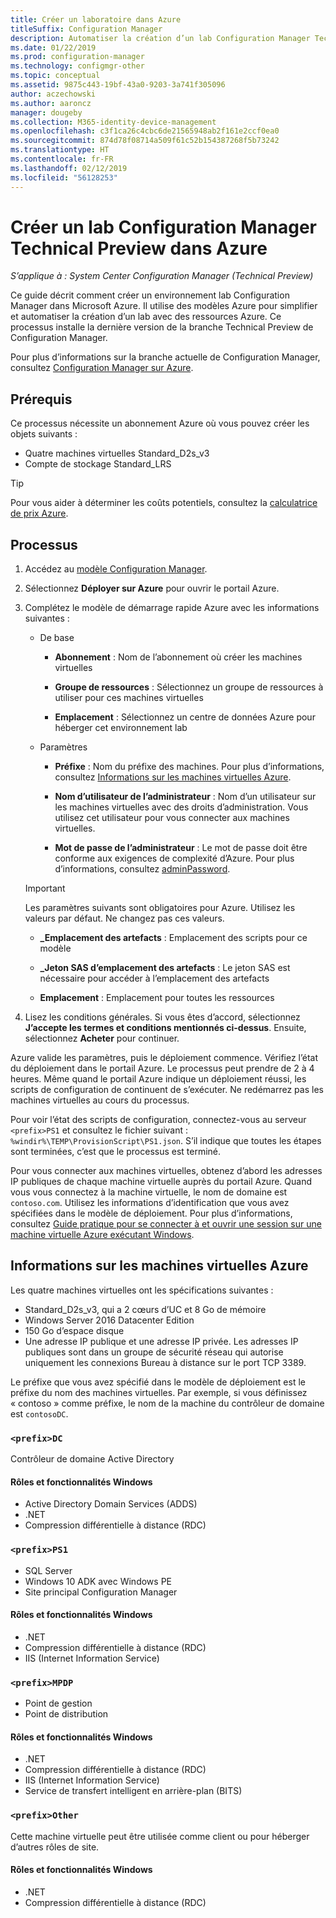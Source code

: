 ```yaml
---
title: Créer un laboratoire dans Azure
titleSuffix: Configuration Manager
description: Automatiser la création d’un lab Configuration Manager Technical Preview avec des modèles Azure
ms.date: 01/22/2019
ms.prod: configuration-manager
ms.technology: configmgr-other
ms.topic: conceptual
ms.assetid: 9875c443-19bf-43a0-9203-3a741f305096
author: aczechowski
ms.author: aaroncz
manager: dougeby
ms.collection: M365-identity-device-management
ms.openlocfilehash: c3f1ca26c4cbc6de21565948ab2f161e2ccf0ea0
ms.sourcegitcommit: 874d78f08714a509f61c52b154387268f5b73242
ms.translationtype: HT
ms.contentlocale: fr-FR
ms.lasthandoff: 02/12/2019
ms.locfileid: "56128253"
---
```

# <a name="create-a-configuration-manager-technical-preview-lab-in-azure"></a>Créer un lab Configuration Manager Technical Preview dans Azure

*S’applique à : System Center Configuration Manager (Technical Preview)*

<!--3556017-->

Ce guide décrit comment créer un environnement lab Configuration Manager dans Microsoft Azure. Il utilise des modèles Azure pour simplifier et automatiser la création d’un lab avec des ressources Azure. Ce processus installe la dernière version de la branche Technical Preview de Configuration Manager. 

Pour plus d’informations sur la branche actuelle de Configuration Manager, consultez [Configuration Manager sur Azure](/sccm/core/understand/configuration-manager-on-azure).



## <a name="prerequisites"></a>Prérequis

Ce processus nécessite un abonnement Azure où vous pouvez créer les objets suivants : 
- Quatre machines virtuelles Standard_D2s_v3
- Compte de stockage Standard_LRS

> [!Tip]  
> Pour vous aider à déterminer les coûts potentiels, consultez la [calculatrice de prix Azure](https://azure.microsoft.com/pricing/calculator/).  



## <a name="process"></a>Processus

1. Accédez au [modèle Configuration Manager](https://azure.microsoft.com/resources/templates/sccm-technicalpreview/).  

2. Sélectionnez **Déployer sur Azure** pour ouvrir le portail Azure.  

3. Complétez le modèle de démarrage rapide Azure avec les informations suivantes :

    - De base  

        - **Abonnement** : Nom de l’abonnement où créer les machines virtuelles  

        - **Groupe de ressources** : Sélectionnez un groupe de ressources à utiliser pour ces machines virtuelles  

        - **Emplacement** : Sélectionnez un centre de données Azure pour héberger cet environnement lab  

    - Paramètres  

        - **Préfixe** : Nom du préfixe des machines. Pour plus d’informations, consultez [Informations sur les machines virtuelles Azure](#azure-vm-info).  

        - **Nom d’utilisateur de l’administrateur** : Nom d’un utilisateur sur les machines virtuelles avec des droits d’administration. Vous utilisez cet utilisateur pour vous connecter aux machines virtuelles.  

        - **Mot de passe de l’administrateur** : Le mot de passe doit être conforme aux exigences de complexité d’Azure. Pour plus d’informations, consultez [adminPassword](https://docs.microsoft.com/rest/api/compute/virtualmachines/createorupdate#osprofile).  

    > [!Important]  
    > Les paramètres suivants sont obligatoires pour Azure. Utilisez les valeurs par défaut. Ne changez pas ces valeurs.  
    > 
    > - **\_Emplacement des artefacts** : Emplacement des scripts pour ce modèle<!-- https://raw.githubusercontent.com/Azure/azure-quickstart-templates/master/sccm-technicalpreview/ -->  
    >
    > - **\_Jeton SAS d’emplacement des artefacts** : Le jeton SAS est nécessaire pour accéder à l’emplacement des artefacts  
    > 
    > - **Emplacement** : Emplacement pour toutes les ressources

4. Lisez les conditions générales. Si vous êtes d’accord, sélectionnez **J’accepte les termes et conditions mentionnés ci-dessus**. Ensuite, sélectionnez **Acheter** pour continuer. 

Azure valide les paramètres, puis le déploiement commence. Vérifiez l’état du déploiement dans le portail Azure. Le processus peut prendre de 2 à 4 heures. Même quand le portail Azure indique un déploiement réussi, les scripts de configuration de continuent de s’exécuter. Ne redémarrez pas les machines virtuelles au cours du processus.

Pour voir l’état des scripts de configuration, connectez-vous au serveur `<prefix>PS1` et consultez le fichier suivant : `%windir%\TEMP\ProvisionScript\PS1.json`. S’il indique que toutes les étapes sont terminées, c’est que le processus est terminé.

Pour vous connecter aux machines virtuelles, obtenez d’abord les adresses IP publiques de chaque machine virtuelle auprès du portail Azure. Quand vous vous connectez à la machine virtuelle, le nom de domaine est `contoso.com`. Utilisez les informations d’identification que vous avez spécifiées dans le modèle de déploiement. Pour plus d’informations, consultez [Guide pratique pour se connecter à et ouvrir une session sur une machine virtuelle Azure exécutant Windows](https://docs.microsoft.com/azure/virtual-machines/windows/connect-logon).



## <a name="azure-vm-info"></a>Informations sur les machines virtuelles Azure

Les quatre machines virtuelles ont les spécifications suivantes :
- Standard_D2s_v3, qui a 2 cœurs d’UC et 8 Go de mémoire  
- Windows Server 2016 Datacenter Edition
- 150 Go d’espace disque
- Une adresse IP publique et une adresse IP privée. Les adresses IP publiques sont dans un groupe de sécurité réseau qui autorise uniquement les connexions Bureau à distance sur le port TCP 3389. 

Le préfixe que vous avez spécifié dans le modèle de déploiement est le préfixe du nom des machines virtuelles. Par exemple, si vous définissez « contoso » comme préfixe, le nom de la machine du contrôleur de domaine est `contosoDC`.


### `<prefix>DC`

Contrôleur de domaine Active Directory

#### <a name="windows-features-and-roles"></a>Rôles et fonctionnalités Windows
- Active Directory Domain Services (ADDS)
- .NET
- Compression différentielle à distance (RDC)


### `<prefix>PS1`

- SQL Server
- Windows 10 ADK avec Windows PE 
- Site principal Configuration Manager

#### <a name="windows-features-and-roles"></a>Rôles et fonctionnalités Windows
- .NET
- Compression différentielle à distance (RDC) 
- IIS (Internet Information Service)


### `<prefix>MPDP`

- Point de gestion
- Point de distribution

#### <a name="windows-features-and-roles"></a>Rôles et fonctionnalités Windows
- .NET
- Compression différentielle à distance (RDC) 
- IIS (Internet Information Service)
- Service de transfert intelligent en arrière-plan (BITS)


### `<prefix>Other`

Cette machine virtuelle peut être utilisée comme client ou pour héberger d’autres rôles de site.

#### <a name="windows-features-and-roles"></a>Rôles et fonctionnalités Windows
- .NET
- Compression différentielle à distance (RDC) 


